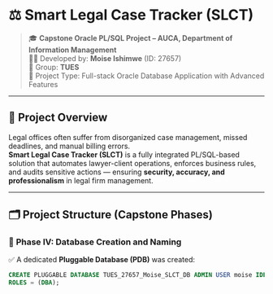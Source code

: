 # ⚖️ Smart Legal Case Tracker (SLCT)

> 🎓 **Capstone Oracle PL/SQL Project – AUCA, Department of Information Management**  
> 👨‍💻 Developed by: **Moise Ishimwe** (ID: 27657)  
> 👥 Group: **TUES**  
> 📘 Project Type: Full-stack Oracle Database Application with Advanced Features

---

## 📌 Project Overview

Legal offices often suffer from disorganized case management, missed deadlines, and manual billing errors.  
**Smart Legal Case Tracker (SLCT)** is a fully integrated PL/SQL-based solution that automates lawyer-client operations, enforces business rules, and audits sensitive actions — ensuring **security, accuracy, and professionalism** in legal firm management.

---

## 🗂️ Project Structure (Capstone Phases)

### 🔹 **Phase IV: Database Creation and Naming**

✅ A dedicated **Pluggable Database (PDB)** was created:

```sql
CREATE PLUGGABLE DATABASE TUES_27657_Moise_SLCT_DB ADMIN USER moise IDENTIFIED BY moise
ROLES = (DBA);
